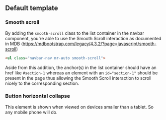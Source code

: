 ## Default template

### Smooth scroll
By adding the `smooth-scroll` class to the list container in the navbar component, you're able to use the
Smooth Scroll interaction as documented in MDB (https://mdbootstrap.com/legacy/4.3.2/?page=javascript/smooth-scroll)

```html
<ul class="navbar-nav mr-auto smooth-scroll">
```

Aside from this addition, the anchor(s) in the list container should have an href like `#section-1` whereas an element
with an `id="section-1"` should be present in the page thus allowing the Smooth Scroll interaction to scroll
nicely to the corresponding section.


### Button horizontal collapse
This element is shown when viewed on devices smaller than a tablet. So any mobile phone will do.
